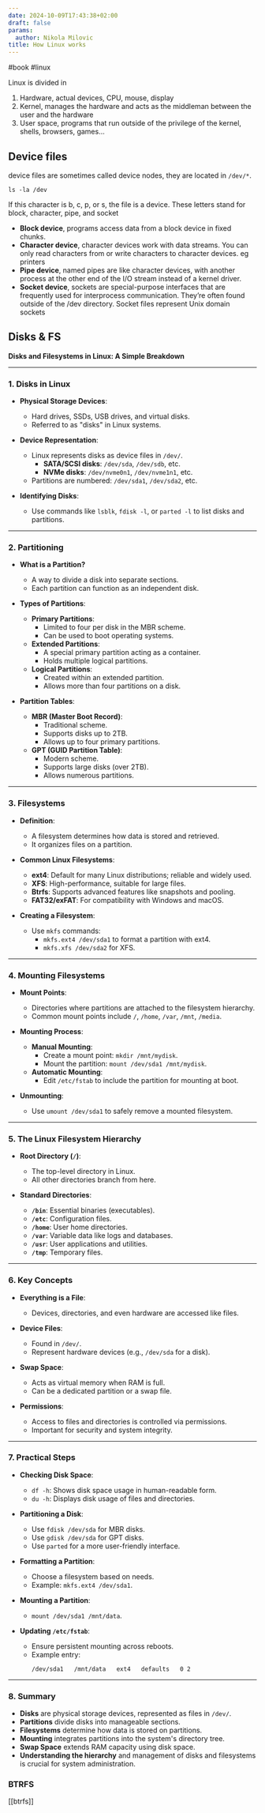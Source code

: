 ```yaml
---
date: 2024-10-09T17:43:38+02:00
draft: false
params:
  author: Nikola Milovic
title: How Linux works
---
```


#book #linux 

Linux is divided in
1. Hardware, actual devices, CPU, mouse, display
2. Kernel, manages the hardware and acts as the middleman between the user and the hardware
3. User space, programs that run outside of the privilege of the kernel, shells, browsers, games...

## Device files

device files are sometimes called device nodes, they are located in `/dev/*`.

`ls -la /dev`

If this character is b, c, p, or s, the file is a device. These letters stand for block, character, pipe, and socket

- **Block device**, programs access data from a block device in fixed chunks.
- **Character device**, character devices work with data streams. You can only read characters from or write characters to character devices. eg printers
- **Pipe device**, named pipes are like character devices, with another process at the other end of the I/O stream instead of a kernel driver.
- **Socket device**, sockets are special-purpose interfaces that are frequently used for interprocess communication. They’re often found outside of the /dev directory. Socket files represent Unix domain sockets

## Disks & FS

**Disks and Filesystems in Linux: A Simple Breakdown**

---

### **1. Disks in Linux**

- **Physical Storage Devices**:
  - Hard drives, SSDs, USB drives, and virtual disks.
  - Referred to as "disks" in Linux systems.

- **Device Representation**:
  - Linux represents disks as device files in `/dev/`.
    - **SATA/SCSI disks**: `/dev/sda`, `/dev/sdb`, etc.
    - **NVMe disks**: `/dev/nvme0n1`, `/dev/nvme1n1`, etc.
  - Partitions are numbered: `/dev/sda1`, `/dev/sda2`, etc.

- **Identifying Disks**:
  - Use commands like `lsblk`, `fdisk -l`, or `parted -l` to list disks and partitions.

---

### **2. Partitioning**

- **What is a Partition?**
  - A way to divide a disk into separate sections.
  - Each partition can function as an independent disk.

- **Types of Partitions**:
  - **Primary Partitions**:
    - Limited to four per disk in the MBR scheme.
    - Can be used to boot operating systems.
  - **Extended Partitions**:
    - A special primary partition acting as a container.
    - Holds multiple logical partitions.
  - **Logical Partitions**:
    - Created within an extended partition.
    - Allows more than four partitions on a disk.

- **Partition Tables**:
  - **MBR (Master Boot Record)**:
    - Traditional scheme.
    - Supports disks up to 2TB.
    - Allows up to four primary partitions.
  - **GPT (GUID Partition Table)**:
    - Modern scheme.
    - Supports large disks (over 2TB).
    - Allows numerous partitions.

---

### **3. Filesystems**

- **Definition**:
  - A filesystem determines how data is stored and retrieved.
  - It organizes files on a partition.

- **Common Linux Filesystems**:
  - **ext4**: Default for many Linux distributions; reliable and widely used.
  - **XFS**: High-performance, suitable for large files.
  - **Btrfs**: Supports advanced features like snapshots and pooling.
  - **FAT32/exFAT**: For compatibility with Windows and macOS.

- **Creating a Filesystem**:
  - Use `mkfs` commands:
    - `mkfs.ext4 /dev/sda1` to format a partition with ext4.
    - `mkfs.xfs /dev/sda2` for XFS.

---

### **4. Mounting Filesystems**

- **Mount Points**:
  - Directories where partitions are attached to the filesystem hierarchy.
  - Common mount points include `/`, `/home`, `/var`, `/mnt`, `/media`.

- **Mounting Process**:
  - **Manual Mounting**:
    - Create a mount point: `mkdir /mnt/mydisk`.
    - Mount the partition: `mount /dev/sda1 /mnt/mydisk`.
  - **Automatic Mounting**:
    - Edit `/etc/fstab` to include the partition for mounting at boot.

- **Unmounting**:
  - Use `umount /dev/sda1` to safely remove a mounted filesystem.

---

### **5. The Linux Filesystem Hierarchy**

- **Root Directory (`/`)**:
  - The top-level directory in Linux.
  - All other directories branch from here.

- **Standard Directories**:
  - **`/bin`**: Essential binaries (executables).
  - **`/etc`**: Configuration files.
  - **`/home`**: User home directories.
  - **`/var`**: Variable data like logs and databases.
  - **`/usr`**: User applications and utilities.
  - **`/tmp`**: Temporary files.

---

### **6. Key Concepts**

- **Everything is a File**:
  - Devices, directories, and even hardware are accessed like files.

- **Device Files**:
  - Found in `/dev/`.
  - Represent hardware devices (e.g., `/dev/sda` for a disk).

- **Swap Space**:
  - Acts as virtual memory when RAM is full.
  - Can be a dedicated partition or a swap file.

- **Permissions**:
  - Access to files and directories is controlled via permissions.
  - Important for security and system integrity.

---

### **7. Practical Steps**

- **Checking Disk Space**:
  - `df -h`: Shows disk space usage in human-readable form.
  - `du -h`: Displays disk usage of files and directories.

- **Partitioning a Disk**:
  - Use `fdisk /dev/sda` for MBR disks.
  - Use `gdisk /dev/sda` for GPT disks.
  - Use `parted` for a more user-friendly interface.

- **Formatting a Partition**:
  - Choose a filesystem based on needs.
  - Example: `mkfs.ext4 /dev/sda1`.

- **Mounting a Partition**:
  - `mount /dev/sda1 /mnt/data`.

- **Updating `/etc/fstab`**:
  - Ensure persistent mounting across reboots.
  - Example entry:
    ```
    /dev/sda1   /mnt/data   ext4   defaults   0 2
    ```

---

### **8. Summary**

- **Disks** are physical storage devices, represented as files in `/dev/`.
- **Partitions** divide disks into manageable sections.
- **Filesystems** determine how data is stored on partitions.
- **Mounting** integrates partitions into the system's directory tree.
- **Swap Space** extends RAM capacity using disk space.
- **Understanding the hierarchy** and management of disks and filesystems is crucial for system administration.

### BTRFS 

[[btrfs]]
